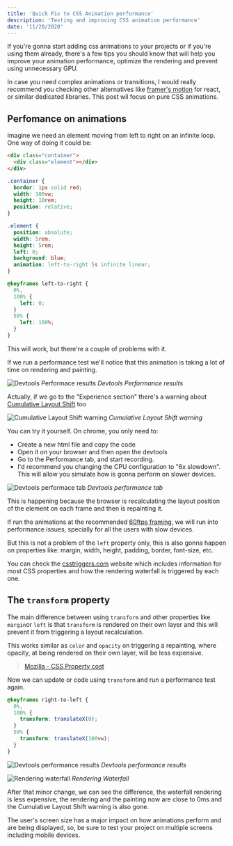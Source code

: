 ```yaml
---
title: 'Quick Fix to CSS Animation performance'
description: 'Testing and improving CSS animation performance'
date: '11/28/2020'
---
```


If you're gonna start adding css animations to your projects or if you're using them already, there's a few tips you should know that will help you improve your animation performance, optimize the rendering and prevent using unnecessary GPU.

In case you need complex animations or transitions, I would really recommend you checking other alternatives like [framer's motion](https://github.com/framer/motion) for react, or similar dedicated libraries. This post wil focus on pure CSS animations.

## Perfomance on animations

Imagine we need an element moving from left to right on an infinite loop. One way of doing it could be:

```html
<div class="container">
  <div class="element"></div>
</div>
```

```css
.container {
  border: 1px solid red;
  width: 100vw;
  height: 10rem;
  position: relative;
}

.element {
  position: absolute;
  width: 5rem;
  height: 5rem;
  left: 0;
  background: blue;
  animation: left-to-right 5s infinite linear;
}

@keyframes left-to-right {
  0%,
  100% {
    left: 0;
  }
  50% {
    left: 100%;
  }
}
```

This will work, but there're a couple of problems with it.

If we run a performance test we'll notice that this animation is taking a lot of time on rendering and painting.

![Devtools Performace results](https://res.cloudinary.com/dliiwavlg/image/upload/v1614123855/Screen_Shot_2021-02-14_at_16.41.30.png_t2cvwn.png)
_Devtools Performance results_

Actually, if we go to the "Experience section" there's a warning about [Cumulative Layout Shift](https://web.dev/cls/) too

![Cumulative Layout Shift warning](https://res.cloudinary.com/dliiwavlg/image/upload/v1614123866/Screen_Shot_2021-02-14_at_15.42.39.png_ln1m8n.png)
_Cumulative Layout Shift warning_

You can try it yourself. On chrome, you only need to:

- Create a new html file and copy the code
- Open it on your browser and then open the devtools
- Go to the Performance tab, and start recording.
- I'd recommend you changing the CPU configuration to "6x slowdown". This will allow you simulate how is gonna perform on slower devices.

![Devtools performace tab](https://res.cloudinary.com/dliiwavlg/image/upload/v1614123876/Screen_Shot_2021-02-14_at_15.51.46.png_kvmkqn.png)
_Devtools performance tab_

This is happening because the browser is recalculating the layout position of the element on each frame and then is repainting it.

If run the animations at the recommended [60ftps framing](https://developer.mozilla.org/en-US/docs/Tools/Performance/Frame_rate), we will run into performance issues, specially for all the users with slow devices.

But this is not a problem of the `left` property only, this is also gonna happen on properties like: margin, width, height, padding, border, font-size, etc.

You can check the [csstriggers.com](https://csstriggers.com) website which includes information for most CSS properties and how the rendering waterfall is triggered by each one.

## The `transform` property

The main difference between using `transform` and other properties like `margin`or `left` is that `transform` is rendered on their own layer and this will prevent it from triggering a layout recalculation.

This works similar as `color` and `opacity` on triggering a repainting, where opacity, at being rendered on their own layer, will be less expensive.

> [Mozilla - CSS Property cost](https://developer.mozilla.org/en-US/docs/Web/Performance/Animation_performance_and_frame_rate#css_property_cost)

Now we can update or code using `transform` and run a performance test again.

```css
@keyframes right-to-left {
  0%,
  100% {
    transform: translateX(0);
  }
  50% {
    transform: translateX(100vw);
  }
}
```

![Devtools performance results](https://res.cloudinary.com/dliiwavlg/image/upload/v1614123886/Screen_Shot_2021-02-14_at_16.42.39.png_hfbupd.png)
_Devtools performance results_

![Rendering waterfall](https://res.cloudinary.com/dliiwavlg/image/upload/v1614123903/Screen_Shot_2021-02-14_at_16.43.03.png_m3gmpv.png)
_Rendering Waterfall_

After that minor change, we can see the difference, the waterfall rendering is less expensive, the rendering and the painting now are close to 0ms and the Cumulative Layout Shift warning is also gone.

The user's screen size has a major impact on how animations perform and are being displayed, so, be sure to test your project on multiple screens including mobile devices.
